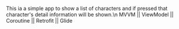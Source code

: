 This ia a simple app to show a list of characters and if pressed that character's detail information will be shown.\n
MVVM || ViewModel || Coroutine || Retrofit || Glide 
